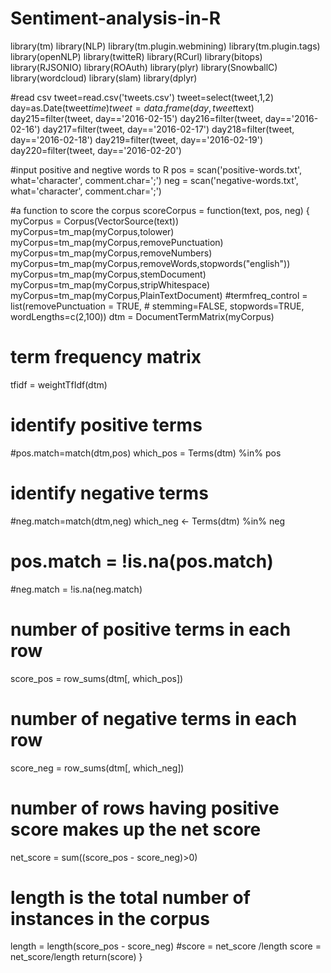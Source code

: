 # Sentiment-analysis-in-R

library(tm)
library(NLP)
library(tm.plugin.webmining)
library(tm.plugin.tags)
library(openNLP)
library(twitteR)
library(RCurl)
library(bitops)
library(RJSONIO)
library(ROAuth)
library(plyr)
library(SnowballC)  
library(wordcloud)
library(slam)
library(dplyr)

#read csv
tweet=read.csv('tweets.csv')
tweet=select(tweet,1,2)
day=as.Date(tweet$time)
tweet=data.frame(day,tweet$text)
day215=filter(tweet, day=='2016-02-15')
day216=filter(tweet, day=='2016-02-16')
day217=filter(tweet, day=='2016-02-17')
day218=filter(tweet, day=='2016-02-18')
day219=filter(tweet, day=='2016-02-19')
day220=filter(tweet, day=='2016-02-20')

#input positive and negtive words to R
pos = scan('positive-words.txt',
           what='character', comment.char=';')
neg = scan('negative-words.txt',
           what='character', comment.char=';')

#a function to score the corpus
scoreCorpus = function(text, pos, neg) {
  myCorpus = Corpus(VectorSource(text))
  myCorpus=tm_map(myCorpus,tolower)
  myCorpus=tm_map(myCorpus,removePunctuation)
  myCorpus=tm_map(myCorpus,removeNumbers)
  myCorpus=tm_map(myCorpus,removeWords,stopwords("english"))
  myCorpus=tm_map(myCorpus,stemDocument)
  myCorpus=tm_map(myCorpus,stripWhitespace)
  myCorpus=tm_map(myCorpus,PlainTextDocument)
  #termfreq_control = list(removePunctuation = TRUE,
                         # stemming=FALSE, stopwords=TRUE, wordLengths=c(2,100))
  dtm = DocumentTermMatrix(myCorpus)
  # term frequency matrix
 tfidf = weightTfIdf(dtm)
  # identify positive terms
  #pos.match=match(dtm,pos)
  which_pos = Terms(dtm) %in% pos
  
  # identify negative terms
  #neg.match=match(dtm,neg)
  which_neg <- Terms(dtm) %in% neg
  
 # pos.match = !is.na(pos.match)
  #neg.match = !is.na(neg.match)
  # number of positive terms in each row
  score_pos = row_sums(dtm[, which_pos])
  # number of negative terms in each row
  score_neg = row_sums(dtm[, which_neg])
  # number of rows having positive score makes up the net score
  net_score = sum((score_pos - score_neg)>0)
  # length is the total number of instances in the corpus
  length = length(score_pos - score_neg)
  #score = net_score /length
  score = net_score/length
  return(score)
}
